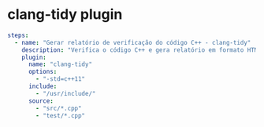 [//]: <> (Documentation generated by intmain_docmd)
# clang-tidy plugin


```yaml
steps:
  - name: "Gerar relatório de verificação do código C++ - clang-tidy"
    description: "Verifica o código C++ e gera relatório em formato HTML"
    plugin:
      name: "clang-tidy"
      options:
        - "-std=c++11"
      include:
        - "/usr/include/"
      source:
        - "src/*.cpp"
        - "test/*.cpp"
```

